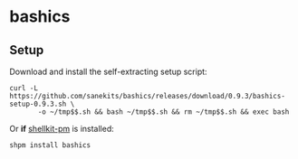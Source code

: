 # bashics

## Setup

Download and install the self-extracting setup script:

```
curl -L https://github.com/sanekits/bashics/releases/download/0.9.3/bashics-setup-0.9.3.sh \
       -o ~/tmp$$.sh && bash ~/tmp$$.sh && rm ~/tmp$$.sh && exec bash
```

Or **if** [shellkit-pm](https://github.com/sanekits/shellkit-pm) is installed:

    shpm install bashics

##
